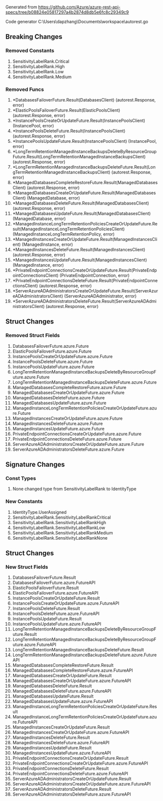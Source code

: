 Generated from https://github.com/Azure/azure-rest-api-specs/tree/b08824e05817297a4b2874d8db5e6fc8c29349c9

Code generator C:\Users\dapzhang\Documents\workspace\autorest.go

## Breaking Changes

### Removed Constants

1. SensitivityLabelRank.Critical
1. SensitivityLabelRank.High
1. SensitivityLabelRank.Low
1. SensitivityLabelRank.Medium

### Removed Funcs

1. *DatabasesFailoverFuture.Result(DatabasesClient) (autorest.Response, error)
1. *ElasticPoolsFailoverFuture.Result(ElasticPoolsClient) (autorest.Response, error)
1. *InstancePoolsCreateOrUpdateFuture.Result(InstancePoolsClient) (InstancePool, error)
1. *InstancePoolsDeleteFuture.Result(InstancePoolsClient) (autorest.Response, error)
1. *InstancePoolsUpdateFuture.Result(InstancePoolsClient) (InstancePool, error)
1. *LongTermRetentionManagedInstanceBackupsDeleteByResourceGroupFuture.Result(LongTermRetentionManagedInstanceBackupsClient) (autorest.Response, error)
1. *LongTermRetentionManagedInstanceBackupsDeleteFuture.Result(LongTermRetentionManagedInstanceBackupsClient) (autorest.Response, error)
1. *ManagedDatabasesCompleteRestoreFuture.Result(ManagedDatabasesClient) (autorest.Response, error)
1. *ManagedDatabasesCreateOrUpdateFuture.Result(ManagedDatabasesClient) (ManagedDatabase, error)
1. *ManagedDatabasesDeleteFuture.Result(ManagedDatabasesClient) (autorest.Response, error)
1. *ManagedDatabasesUpdateFuture.Result(ManagedDatabasesClient) (ManagedDatabase, error)
1. *ManagedInstanceLongTermRetentionPoliciesCreateOrUpdateFuture.Result(ManagedInstanceLongTermRetentionPoliciesClient) (ManagedInstanceLongTermRetentionPolicy, error)
1. *ManagedInstancesCreateOrUpdateFuture.Result(ManagedInstancesClient) (ManagedInstance, error)
1. *ManagedInstancesDeleteFuture.Result(ManagedInstancesClient) (autorest.Response, error)
1. *ManagedInstancesUpdateFuture.Result(ManagedInstancesClient) (ManagedInstance, error)
1. *PrivateEndpointConnectionsCreateOrUpdateFuture.Result(PrivateEndpointConnectionsClient) (PrivateEndpointConnection, error)
1. *PrivateEndpointConnectionsDeleteFuture.Result(PrivateEndpointConnectionsClient) (autorest.Response, error)
1. *ServerAzureADAdministratorsCreateOrUpdateFuture.Result(ServerAzureADAdministratorsClient) (ServerAzureADAdministrator, error)
1. *ServerAzureADAdministratorsDeleteFuture.Result(ServerAzureADAdministratorsClient) (autorest.Response, error)

## Struct Changes

### Removed Struct Fields

1. DatabasesFailoverFuture.azure.Future
1. ElasticPoolsFailoverFuture.azure.Future
1. InstancePoolsCreateOrUpdateFuture.azure.Future
1. InstancePoolsDeleteFuture.azure.Future
1. InstancePoolsUpdateFuture.azure.Future
1. LongTermRetentionManagedInstanceBackupsDeleteByResourceGroupFuture.azure.Future
1. LongTermRetentionManagedInstanceBackupsDeleteFuture.azure.Future
1. ManagedDatabasesCompleteRestoreFuture.azure.Future
1. ManagedDatabasesCreateOrUpdateFuture.azure.Future
1. ManagedDatabasesDeleteFuture.azure.Future
1. ManagedDatabasesUpdateFuture.azure.Future
1. ManagedInstanceLongTermRetentionPoliciesCreateOrUpdateFuture.azure.Future
1. ManagedInstancesCreateOrUpdateFuture.azure.Future
1. ManagedInstancesDeleteFuture.azure.Future
1. ManagedInstancesUpdateFuture.azure.Future
1. PrivateEndpointConnectionsCreateOrUpdateFuture.azure.Future
1. PrivateEndpointConnectionsDeleteFuture.azure.Future
1. ServerAzureADAdministratorsCreateOrUpdateFuture.azure.Future
1. ServerAzureADAdministratorsDeleteFuture.azure.Future

## Signature Changes

### Const Types

1. None changed type from SensitivityLabelRank to IdentityType

### New Constants

1. IdentityType.UserAssigned
1. SensitivityLabelRank.SensitivityLabelRankCritical
1. SensitivityLabelRank.SensitivityLabelRankHigh
1. SensitivityLabelRank.SensitivityLabelRankLow
1. SensitivityLabelRank.SensitivityLabelRankMedium
1. SensitivityLabelRank.SensitivityLabelRankNone

## Struct Changes

### New Struct Fields

1. DatabasesFailoverFuture.Result
1. DatabasesFailoverFuture.azure.FutureAPI
1. ElasticPoolsFailoverFuture.Result
1. ElasticPoolsFailoverFuture.azure.FutureAPI
1. InstancePoolsCreateOrUpdateFuture.Result
1. InstancePoolsCreateOrUpdateFuture.azure.FutureAPI
1. InstancePoolsDeleteFuture.Result
1. InstancePoolsDeleteFuture.azure.FutureAPI
1. InstancePoolsUpdateFuture.Result
1. InstancePoolsUpdateFuture.azure.FutureAPI
1. LongTermRetentionManagedInstanceBackupsDeleteByResourceGroupFuture.Result
1. LongTermRetentionManagedInstanceBackupsDeleteByResourceGroupFuture.azure.FutureAPI
1. LongTermRetentionManagedInstanceBackupsDeleteFuture.Result
1. LongTermRetentionManagedInstanceBackupsDeleteFuture.azure.FutureAPI
1. ManagedDatabasesCompleteRestoreFuture.Result
1. ManagedDatabasesCompleteRestoreFuture.azure.FutureAPI
1. ManagedDatabasesCreateOrUpdateFuture.Result
1. ManagedDatabasesCreateOrUpdateFuture.azure.FutureAPI
1. ManagedDatabasesDeleteFuture.Result
1. ManagedDatabasesDeleteFuture.azure.FutureAPI
1. ManagedDatabasesUpdateFuture.Result
1. ManagedDatabasesUpdateFuture.azure.FutureAPI
1. ManagedInstanceLongTermRetentionPoliciesCreateOrUpdateFuture.Result
1. ManagedInstanceLongTermRetentionPoliciesCreateOrUpdateFuture.azure.FutureAPI
1. ManagedInstancesCreateOrUpdateFuture.Result
1. ManagedInstancesCreateOrUpdateFuture.azure.FutureAPI
1. ManagedInstancesDeleteFuture.Result
1. ManagedInstancesDeleteFuture.azure.FutureAPI
1. ManagedInstancesUpdateFuture.Result
1. ManagedInstancesUpdateFuture.azure.FutureAPI
1. PrivateEndpointConnectionsCreateOrUpdateFuture.Result
1. PrivateEndpointConnectionsCreateOrUpdateFuture.azure.FutureAPI
1. PrivateEndpointConnectionsDeleteFuture.Result
1. PrivateEndpointConnectionsDeleteFuture.azure.FutureAPI
1. ServerAzureADAdministratorsCreateOrUpdateFuture.Result
1. ServerAzureADAdministratorsCreateOrUpdateFuture.azure.FutureAPI
1. ServerAzureADAdministratorsDeleteFuture.Result
1. ServerAzureADAdministratorsDeleteFuture.azure.FutureAPI
